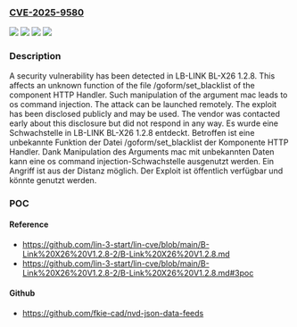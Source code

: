 ### [CVE-2025-9580](https://cve.mitre.org/cgi-bin/cvename.cgi?name=CVE-2025-9580)
![](https://img.shields.io/static/v1?label=Product&message=BL-X26&color=blue)
![](https://img.shields.io/static/v1?label=Version&message=1.2.8%20&color=brightgreen)
![](https://img.shields.io/static/v1?label=Vulnerability&message=Command%20Injection&color=brightgreen)
![](https://img.shields.io/static/v1?label=Vulnerability&message=OS%20Command%20Injection&color=brightgreen)

### Description

A security vulnerability has been detected in LB-LINK BL-X26 1.2.8. This affects an unknown function of the file /goform/set_blacklist of the component HTTP Handler. Such manipulation of the argument mac leads to os command injection. The attack can be launched remotely. The exploit has been disclosed publicly and may be used. The vendor was contacted early about this disclosure but did not respond in any way.
Es wurde eine Schwachstelle in LB-LINK BL-X26 1.2.8 entdeckt. Betroffen ist eine unbekannte Funktion der Datei /goform/set_blacklist der Komponente HTTP Handler. Dank Manipulation des Arguments mac mit unbekannten Daten kann eine os command injection-Schwachstelle ausgenutzt werden. Ein Angriff ist aus der Distanz möglich. Der Exploit ist öffentlich verfügbar und könnte genutzt werden.

### POC

#### Reference
- https://github.com/lin-3-start/lin-cve/blob/main/B-Link%20X26%20V1.2.8-2/B-Link%20X26%20V1.2.8.md
- https://github.com/lin-3-start/lin-cve/blob/main/B-Link%20X26%20V1.2.8-2/B-Link%20X26%20V1.2.8.md#3poc

#### Github
- https://github.com/fkie-cad/nvd-json-data-feeds


